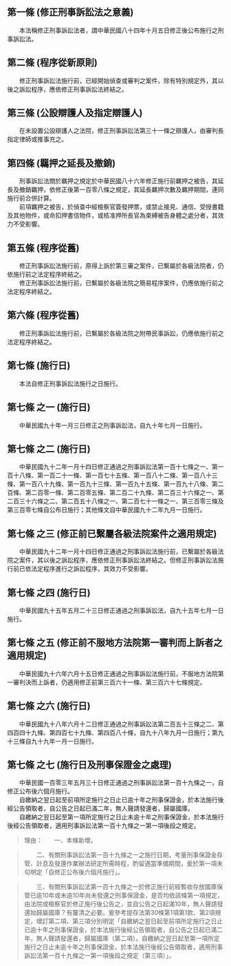 第一條 (修正刑事訴訟法之意義)
-----------------------------
　　本法稱修正刑事訴訟法者，謂中華民國八十四年十月五日修正後公布施行之刑事訴訟法。  


第二條 (程序從新原則)
---------------------
　　修正刑事訴訟法施行前，已經開始偵查或審判之案件，除有特別規定外，其以後之訴訟程序，應依修正刑事訴訟法終結之。  


第三條 (公設辯護人及指定辯護人)
-------------------------------
　　在未設置公設辯護人之法院，修正刑事訴訟法第三十一條之辯護人，由審判長指定律師或推事充之。  


第四條 (羈押之延長及撤銷)
-------------------------
　　刑事訴訟法關於羈押之規定於中華民國八十六年修正施行前羈押之被告，其延長及撤銷羈押，依修正後第一百零八條之規定，其延長羈押次數及羈押期間，連同施行前合併計算。  
　　前項羈押之被告，於偵查中經檢察官簽發押票，或禁止接見、通信、受授書籍及其他物件，或命扣押書信物件，或核准押所長官為束縛被告身體之處分者，其效力不受影響。  


第五條 (程序從舊)
-----------------
　　修正刑事訴訟法施行前，原得上訴於第三審之案件，已繫屬於各級法院者，仍依施行前之法定程序終結之。  
　　修正刑事訴訟法施行前，已繫屬於各級法院之簡易程序案件，仍應依施行前之法定程序終結之。  


第六條 (程序從舊)
-----------------
　　修正刑事訴訟法施行前，已繫屬於各級法院之附帶民事訴訟，仍應依施行前之法定程序終結之。  


第七條 (施行日)
---------------
　　本法自修正刑事訴訟法施行之日施行。  


第七條 之一 (施行日)
--------------------
　　中華民國九十年一月三日修正之刑事訴訟法，自九十年七月一日施行。  


第七條 之二 (施行日)
--------------------
　　中華民國九十二年一月十四日修正通過之刑事訴訟法第一百十七條之一、第一百十八條、第一百二十一條、第一百七十五條、第一百八十二條、第一百八十三條、第一百八十九條、第一百九十三條、第一百九十五條、第一百九十八條、第二百條、第二百零一條、第二百零五條、第二百二十九條、第二百三十六條之一、第二百三十六條之二、第二百五十八條之一、第二百七十一條之一、第三百零三條及第三百零七條自公布日施行；其他條文自中華民國九十二年九月一日施行。  


第七條 之三 (修正前已繫屬各級法院案件之適用規定)
------------------------------------------------
　　中華民國九十二年一月十四日修正通過之刑事訴訟法施行前，已繫屬於各級法院之案件，其以後之訴訟程序，應依修正刑事訴訟法終結之。但修正刑事訴訟法施行前已依法定程序進行之訴訟程序，其效力不受影響。  


第七條 之四 (施行日)
--------------------
　　中華民國九十五年五月二十三日修正通過之刑事訴訟法，自九十五年七月一日施行。  


第七條 之五 (修正前不服地方法院第一審判而上訴者之適用規定)
----------------------------------------------------------
　　中華民國九十六年六月十五日修正通過之刑事訴訟法施行前，不服地方法院第一審判決而上訴者，仍適用修正前第三百六十一條、第三百六十七條規定。  


第七條 之六 (施行日)
--------------------
　　中華民國九十八年六月十二日修正通過之刑事訴訟法第二百五十三條之二、第四百四十九條、第四百七十九條、第四百八十條，自九十八年九月一日施行；第九十三條自九十九年一月一日施行。  


第七條 之七 (施行日及刑事保證金之處理)
--------------------------------------
　　中華民國一百零三年五月三十日修正通過之刑事訴訟法第一百十九條之一，自修正公布後六個月施行。  
　　自繳納之翌日起至前項所定施行之日止已逾十年之刑事保證金，於本法施行後經公告領取者，自公告之日起已滿二年，無人聲請發還者，歸屬國庫。  
　　自繳納之翌日起至第一項所定施行之日止未逾十年之刑事保證金，於本法施行後經公告領取者，適用刑事訴訟法第一百十九條之一第一項後段之規定。  
> 理由：　　一、本條新增。

> 　　二、有關刑事訴訟法第一百十九條之一之施行日期，考量刑事保證金存管、計息及發還作業辦法研定所需時程，酌留適當準備期間，爰於第一項末句明定「自修正公布後六個月施行」。

> 　　三、有關刑事訴訟法第一百十九條之一於修正施行前經暫收存放國庫保管已逾10年或未逾10年尚未發還之刑事保證金，是否均依該條第一項規定，由法院或檢察官於修正施行後公告之，並自公告之日起滿10年，無人聲請發還始歸屬國庫？有釐清之必要。爰參考提存法第30條第1項第1款、第2項規定，增訂第二項、第三項分別明定「自繳納之翌日起至前項所定施行之日止已逾十年之刑事保證金，於本法施行後經公告領取者，自公告之日起已滿二年，無人聲請發還者，歸屬國庫（第二項）。自繳納之翌日起至第一項所定施行之日止未逾十年之刑事保證金，於本法施行後經公告領取者，適用刑事訴訟法第一百十九條之一第一項後段之規定（第三項）」。